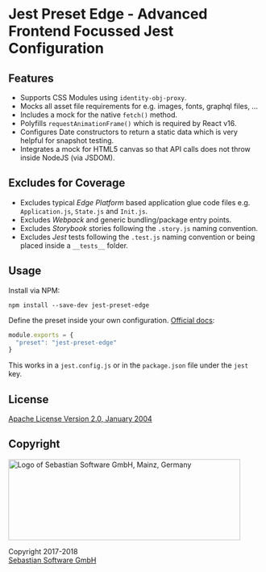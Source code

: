 # Jest Preset Edge - Advanced Frontend Focussed Jest Configuration

## Features

- Supports CSS Modules using `identity-obj-proxy`.
- Mocks all asset file requirements for e.g. images, fonts, graphql files, ...
- Includes a mock for the native `fetch()` method.
- Polyfills `requestAnimationFrame()` which is required by React v16.
- Configures Date constructors to return a static data which is very helpful for snapshot testing.
- Integrates a mock for HTML5 canvas so that API calls does not throw inside NodeJS (via JSDOM).

## Excludes for Coverage

- Excludes typical *Edge Platform* based application glue code files e.g. `Application.js`, `State.js` and `Init.js`.
- Excludes *Webpack* and generic bundling/package entry points.
- Excludes *Storybook* stories following the `.story.js` naming convention.
- Excludes *Jest* tests following the `.test.js` naming convention or being placed inside a `__tests__` folder.

## Usage

Install via NPM:

```
npm install --save-dev jest-preset-edge
```

Define the preset inside your own configuration. [Official docs](https://facebook.github.io/jest/docs/en/configuration.html#preset-string):

```js
module.exports = {
  "preset": "jest-preset-edge"
}
```

This works in a `jest.config.js` or in the `package.json` file under the `jest` key.



## License

[Apache License Version 2.0, January 2004](license)


## Copyright

<img src="https://cdn.rawgit.com/sebastian-software/sebastian-software-brand/0d4ec9d6/sebastiansoftware-en.svg" alt="Logo of Sebastian Software GmbH, Mainz, Germany" width="460" height="160"/>

Copyright 2017-2018<br/>[Sebastian Software GmbH](http://www.sebastian-software.de)
